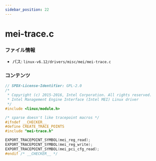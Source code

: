 ```yaml
---
sidebar_position: 22
---
```

# mei-trace.c

### ファイル情報

- パス: `linux-v6.12/drivers/misc/mei/mei-trace.c`

### コンテンツ

```c
// SPDX-License-Identifier: GPL-2.0
/*
 * Copyright (c) 2015-2016, Intel Corporation. All rights reserved.
 * Intel Management Engine Interface (Intel MEI) Linux driver
 */
#include <linux/module.h>

/* sparse doesn't like tracepoint macros */
#ifndef __CHECKER__
#define CREATE_TRACE_POINTS
#include "mei-trace.h"

EXPORT_TRACEPOINT_SYMBOL(mei_reg_read);
EXPORT_TRACEPOINT_SYMBOL(mei_reg_write);
EXPORT_TRACEPOINT_SYMBOL(mei_pci_cfg_read);
#endif /* __CHECKER__ */

```
